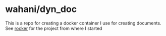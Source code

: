 wahani/dyn_doc
==================

This is a repo for creating a docker container I use for creating documents.
See [rocker](https://github.com/rocker-org/rocker/) for the project from where I started

